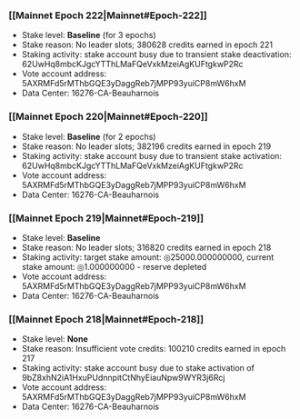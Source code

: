 ### [[Mainnet Epoch 222|Mainnet#Epoch-222]]
* Stake level: **Baseline** (for 3 epochs)
* Stake reason: No leader slots; 380628 credits earned in epoch 221
* Staking activity: stake account busy due to transient stake deactivation: 62UwHq8mbcKJgcYTThLMaFQeVxkMzeiAgKUFtgkwP2Rc
* Vote account address: 5AXRMFd5rMThbGQE3yDaggReb7jMPP93yuiCP8mW6hxM
* Data Center: 16276-CA-Beauharnois
### [[Mainnet Epoch 220|Mainnet#Epoch-220]]
* Stake level: **Baseline** (for 2 epochs)
* Stake reason: No leader slots; 382196 credits earned in epoch 219
* Staking activity: stake account busy due to transient stake activation: 62UwHq8mbcKJgcYTThLMaFQeVxkMzeiAgKUFtgkwP2Rc
* Vote account address: 5AXRMFd5rMThbGQE3yDaggReb7jMPP93yuiCP8mW6hxM
* Data Center: 16276-CA-Beauharnois
### [[Mainnet Epoch 219|Mainnet#Epoch-219]]
* Stake level: **Baseline**
* Stake reason: No leader slots; 316820 credits earned in epoch 218
* Staking activity: target stake amount: ◎25000.000000000, current stake amount: ◎1.000000000 - reserve depleted
* Vote account address: 5AXRMFd5rMThbGQE3yDaggReb7jMPP93yuiCP8mW6hxM
* Data Center: 16276-CA-Beauharnois
### [[Mainnet Epoch 218|Mainnet#Epoch-218]]
* Stake level: **None**
* Stake reason: Insufficient vote credits: 100210 credits earned in epoch 217
* Staking activity: stake account busy due to stake activation of 9bZ8xhN2iA1HxuPUdnnpitCtNhyEiauNpw9WYR3j6Rcj
* Vote account address: 5AXRMFd5rMThbGQE3yDaggReb7jMPP93yuiCP8mW6hxM
* Data Center: 16276-CA-Beauharnois